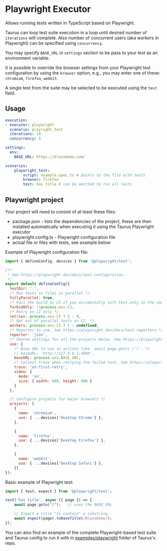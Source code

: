 # Playwright Executor
Allows running tests written in TypeScript based on Playwright.

Taurus can loop test suite execution in a loop until desired number of `iterations` will complete. Also number of
concurrent users (aka workers in Playwright) can be specified using `concurrency`. 

You may specify `BASE_URL` in `settings` section to be pass to your test as an environment variable.

It is possible to override the browser settings from your Playwright test configuration by using the `browser` option, e.g.,
you may enter one of these: `chromium`, `firefox`, `webkit`.

A single test from the suite may be selected to be executed using the `test` field.

## Usage
```yaml
execution:
- executor: playwright
  scenario: playright_test
  iterations: 10
  concurrency: 5

settings:
  env:
    BASE_URL: https://blazedemo.com/

scenarios:
    playwright_test:
        script: example.spec.ts # points to the file with tests
        browser: firefox
        test: has title # can be omitted to run all tests
```

## Playwright project

Your project will need to consist of at least these files:
* package.json - lists the dependencies of the project, these are then installed automatically when executing it using the Taurus Playwright executor
* playwright.config.ts - Playwright configuration file
* actual file or files with tests, see example below

Example of Playwright configuration file:
```javascript
import { defineConfig, devices } from '@playwright/test';

/**
 * See https://playwright.dev/docs/test-configuration.
 */
export default defineConfig({
  testDir: '.',
  /* Run tests in files in parallel */
  fullyParallel: true,
  /* Fail the build on CI if you accidentally left test.only in the source code. */
  forbidOnly: !!process.env.CI,
  /* Retry on CI only */
  retries: process.env.CI ? 2 : 0,
  /* Opt out of parallel tests on CI. */
  workers: process.env.CI ? 1 : undefined,
  /* Reporter to use. See https://playwright.dev/docs/test-reporters */
  reporter: 'json',
  /* Shared settings for all the projects below. See https://playwright.dev/docs/api/class-testoptions. */
  use: {
    /* Base URL to use in actions like `await page.goto('/')`. */
    // baseURL: 'http://127.0.0.1:3000',
    baseURL: process.env.BASE_URL,
    /* Collect trace when retrying the failed test. See https://playwright.dev/docs/trace-viewer */
    trace: 'on-first-retry',
    video: {
      mode: 'on',
      size: { width: 640, height: 480 }
    }
  },

  /* Configure projects for major browsers */
  projects: [
    {
      name: 'chromium',
      use: { ...devices['Desktop Chrome'] },
    },

    {
      name: 'firefox',
      use: { ...devices['Desktop Firefox'] },
    },

    {
      name: 'webkit',
      use: { ...devices['Desktop Safari'] },
    }]
});
```


Basic example of Playwright test:
```javascript
import { test, expect } from '@playwright/test';

test('has title', async ({ page }) => {
    await page.goto("/");   // uses the BASE_URL

    // Expect a title "to contain" a substring.
    await expect(page).toHaveTitle(/BlazeDemo/);
});

```

You can also find an example of the complete Playwright-based test suite and Taurus config to run it with
in [examples/playwright](https://github.com/Blazemeter/taurus/tree/master/examples/playrwright)
folder of Taurus's repo.

